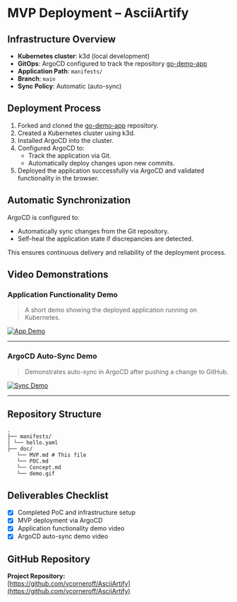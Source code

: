 # MVP Deployment – AsciiArtify

## Infrastructure Overview

- **Kubernetes cluster**: k3d (local development)
- **GitOps**: ArgoCD configured to track the repository [go-demo-app](https://github.com/vcorneroff/go-demo-app)
- **Application Path**: `manifests/`
- **Branch**: `main`
- **Sync Policy**: Automatic (auto-sync)

## Deployment Process

1. Forked and cloned the [go-demo-app](https://github.com/den-vasyliev/go-demo-app) repository.
2. Created a Kubernetes cluster using k3d.
3. Installed ArgoCD into the cluster.
4. Configured ArgoCD to:
   - Track the application via Git.
   - Automatically deploy changes upon new commits.
5. Deployed the application successfully via ArgoCD and validated functionality in the browser.

## Automatic Synchronization

ArgoCD is configured to:
- Automatically sync changes from the Git repository.
- Self-heal the application state if discrepancies are detected.

This ensures continuous delivery and reliability of the deployment process.

## Video Demonstrations

### Application Functionality Demo

> A short demo showing the deployed application running on Kubernetes.

[![App Demo](https://img.youtube.com/vi/_LwPy3ROrZw/0.jpg)](https://youtu.be/_LwPy3ROrZw)

---

### ArgoCD Auto-Sync Demo

> Demonstrates auto-sync in ArgoCD after pushing a change to GitHub.

[![Sync Demo](https://img.youtube.com/vi/_LwPy3ROrZw/0.jpg)](https://youtu.be/_LwPy3ROrZw)

---

## Repository Structure
```
.
├── manifests/
│ └── hello.yaml 
├── doc/
   └── MVP.md # This file
   └── POC.md
   └── Concept.md
   └── demo.gif
```

## Deliverables Checklist

- [x] Completed PoC and infrastructure setup
- [x] MVP deployment via ArgoCD
- [x] Application functionality demo video
- [x] ArgoCD auto-sync demo video

## GitHub Repository

**Project Repository:**  
[https://github.com/vcorneroff/AsciiArtify](https://github.com/vcorneroff/AsciiArtify)

